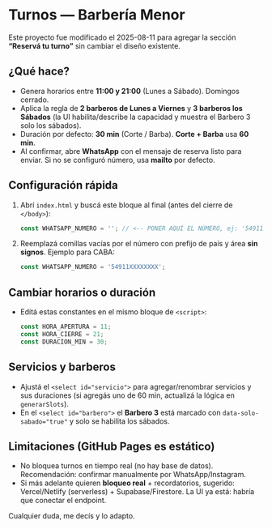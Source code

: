 # Turnos — Barbería Menor

Este proyecto fue modificado el 2025-08-11 para agregar la sección **“Reservá tu turno”** sin cambiar el diseño existente.

## ¿Qué hace?
- Genera horarios entre **11:00 y 21:00** (Lunes a Sábado). Domingos cerrado.
- Aplica la regla de **2 barberos de Lunes a Viernes** y **3 barberos los Sábados** (la UI habilita/describe la capacidad y muestra el Barbero 3 solo los sábados).
- Duración por defecto: **30 min** (Corte / Barba). **Corte + Barba** usa **60 min**.
- Al confirmar, abre **WhatsApp** con el mensaje de reserva listo para enviar. Si no se configuró número, usa **mailto** por defecto.

## Configuración rápida
1. Abrí `index.html` y buscá este bloque al final (antes del cierre de `</body>`):
   ```js
   const WHATSAPP_NUMERO = ''; // <-- PONER AQUÍ EL NÚMERO, ej: '54911xxxxxxxx'
   ```
2. Reemplazá comillas vacías por el número con prefijo de país y área **sin signos**. Ejemplo para CABA:
   ```js
   const WHATSAPP_NUMERO = '54911XXXXXXXX';
   ```

## Cambiar horarios o duración
- Editá estas constantes en el mismo bloque de `<script>`:
  ```js
  const HORA_APERTURA = 11;
  const HORA_CIERRE = 21;
  const DURACION_MIN = 30;
  ```

## Servicios y barberos
- Ajustá el `<select id="servicio">` para agregar/renombrar servicios y sus duraciones (si agregás uno de 60 min, actualizá la lógica en `generarSlots`).
- En el `<select id="barbero">` el **Barbero 3** está marcado con `data-solo-sabado="true"` y solo se habilita los sábados.

## Limitaciones (GitHub Pages es estático)
- No bloquea turnos en tiempo real (no hay base de datos). Recomendación: confirmar manualmente por WhatsApp/Instagram.
- Si más adelante quieren **bloqueo real** + recordatorios, sugerido: Vercel/Netlify (serverless) + Supabase/Firestore. La UI ya está: habría que conectar el endpoint.

Cualquier duda, me decís y lo adapto.
